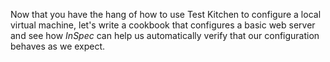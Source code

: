 Now that you have the hang of how to use Test Kitchen to configure a local virtual machine, let's write a cookbook that configures a basic web server and see how _InSpec_ can help us automatically verify that our configuration behaves as we expect.
